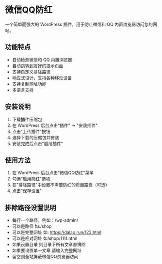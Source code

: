 # 微信QQ防红

一个简单而强大的 WordPress 插件，用于防止微信和 QQ 内置浏览器访问您的网站。

## 功能特点

- 自动检测微信和 QQ 内置浏览器
- 自动跳转到友好的提示页面
- 支持自定义排除路径
- 响应式设计，支持各种移动设备
- 支持复制网址功能
- 多语言支持

## 安装说明

1. 下载插件压缩包
2. 在 WordPress 后台点击"插件" -> "安装插件"
3. 点击"上传插件"按钮
4. 选择下载的压缩包并安装
5. 安装完成后点击"启用插件"

## 使用方法

1. 在 WordPress 后台点击"微信QQ防红"菜单
2. 勾选"启用防红"选项
3. 在"排除路径"中设置不需要防红的页面路径（可选）
4. 点击"保存设置"

## 排除路径设置说明

- 每行一个路径，例如：/wp-admin/
- 可以是路径 如:/shop
- 可以是完整网址 如: https://dalao.run/123.html
- 可以是相对网址 如/shop/1111.html
- 如果设置目录 则目录下所有文章都排除
- 如果要设置单一文章 请输入完整网址
- 留空则全站屏蔽微信QQ浏览器访问
